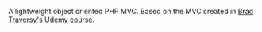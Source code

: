 A lightweight object oriented PHP MVC. Based on the MVC created in [Brad Traversy's Udemy course](https://www.udemy.com/course/object-oriented-php-mvc/).
